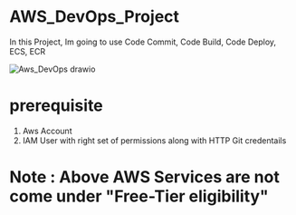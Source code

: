 # AWS_DevOps_Project

In this Project, Im going to use Code Commit, Code Build, Code Deploy, ECS, ECR

![Aws_DevOps drawio](https://github.com/mohsuhel/AWS_DevOps_Project/assets/127845338/6abdca5d-674f-44ec-88d8-ec8a9aeeffc2)

# prerequisite

1. Aws Account
2. IAM User with right set of permissions along with HTTP Git credentails

# Note : Above  AWS Services are not come under "Free-Tier eligibility"


